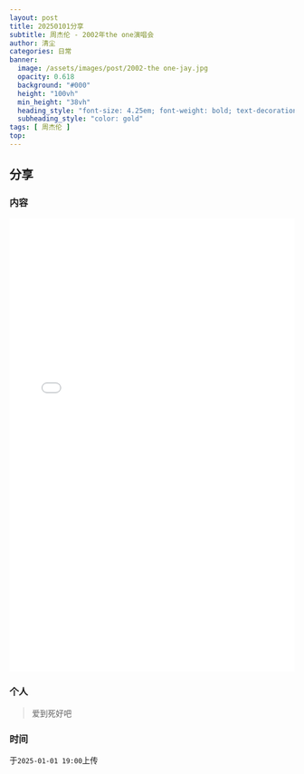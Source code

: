 ```yaml
---
layout: post
title: 20250101分享
subtitle: 周杰伦 - 2002年the one演唱会
author: 清尘
categories: 日常
banner:
  image: /assets/images/post/2002-the one-jay.jpg
  opacity: 0.618
  background: "#000"
  height: "100vh"
  min_height: "38vh"
  heading_style: "font-size: 4.25em; font-weight: bold; text-decoration: underline"
  subheading_style: "color: gold"
tags: [ 周杰伦 ]
top: 
---
```


## 分享

### 内容

<div><iframe id="bili-radio" style="width: 100%; height: 800px;"
  src="//www.bilibili.com/blackboard/html5mobileplayer.html?isOutside=true&aid=76445829&bvid=BV1NJ41127Bj&cid=130758596&p=1&autoplay=1"
  scrolling="no" border="0" frameborder="no" framespacing="0" allowfullscreen="true"></iframe></div>


### 个人

> 爱到死好吧

### 时间

于`2025-01-01 19:00`上传
